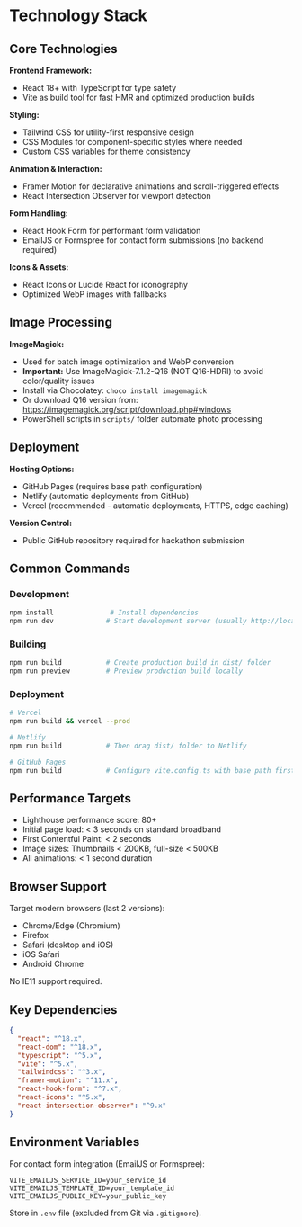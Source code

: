 # Technology Stack

## Core Technologies

**Frontend Framework:**
- React 18+ with TypeScript for type safety
- Vite as build tool for fast HMR and optimized production builds

**Styling:**
- Tailwind CSS for utility-first responsive design
- CSS Modules for component-specific styles where needed
- Custom CSS variables for theme consistency

**Animation & Interaction:**
- Framer Motion for declarative animations and scroll-triggered effects
- React Intersection Observer for viewport detection

**Form Handling:**
- React Hook Form for performant form validation
- EmailJS or Formspree for contact form submissions (no backend required)

**Icons & Assets:**
- React Icons or Lucide React for iconography
- Optimized WebP images with fallbacks

## Image Processing

**ImageMagick:**
- Used for batch image optimization and WebP conversion
- **Important:** Use ImageMagick-7.1.2-Q16 (NOT Q16-HDRI) to avoid color/quality issues
- Install via Chocolatey: `choco install imagemagick`
- Or download Q16 version from: https://imagemagick.org/script/download.php#windows
- PowerShell scripts in `scripts/` folder automate photo processing

## Deployment

**Hosting Options:**
- GitHub Pages (requires base path configuration)
- Netlify (automatic deployments from GitHub)
- Vercel (recommended - automatic deployments, HTTPS, edge caching)

**Version Control:**
- Public GitHub repository required for hackathon submission

## Common Commands

### Development
```bash
npm install              # Install dependencies
npm run dev             # Start development server (usually http://localhost:5173)
```

### Building
```bash
npm run build           # Create production build in dist/ folder
npm run preview         # Preview production build locally
```

### Deployment
```bash
# Vercel
npm run build && vercel --prod

# Netlify
npm run build           # Then drag dist/ folder to Netlify

# GitHub Pages
npm run build           # Configure vite.config.ts with base path first
```

## Performance Targets

- Lighthouse performance score: 80+
- Initial page load: < 3 seconds on standard broadband
- First Contentful Paint: < 2 seconds
- Image sizes: Thumbnails < 200KB, full-size < 500KB
- All animations: < 1 second duration

## Browser Support

Target modern browsers (last 2 versions):
- Chrome/Edge (Chromium)
- Firefox
- Safari (desktop and iOS)
- iOS Safari
- Android Chrome

No IE11 support required.

## Key Dependencies

```json
{
  "react": "^18.x",
  "react-dom": "^18.x",
  "typescript": "^5.x",
  "vite": "^5.x",
  "tailwindcss": "^3.x",
  "framer-motion": "^11.x",
  "react-hook-form": "^7.x",
  "react-icons": "^5.x",
  "react-intersection-observer": "^9.x"
}
```

## Environment Variables

For contact form integration (EmailJS or Formspree):
```
VITE_EMAILJS_SERVICE_ID=your_service_id
VITE_EMAILJS_TEMPLATE_ID=your_template_id
VITE_EMAILJS_PUBLIC_KEY=your_public_key
```

Store in `.env` file (excluded from Git via `.gitignore`).
